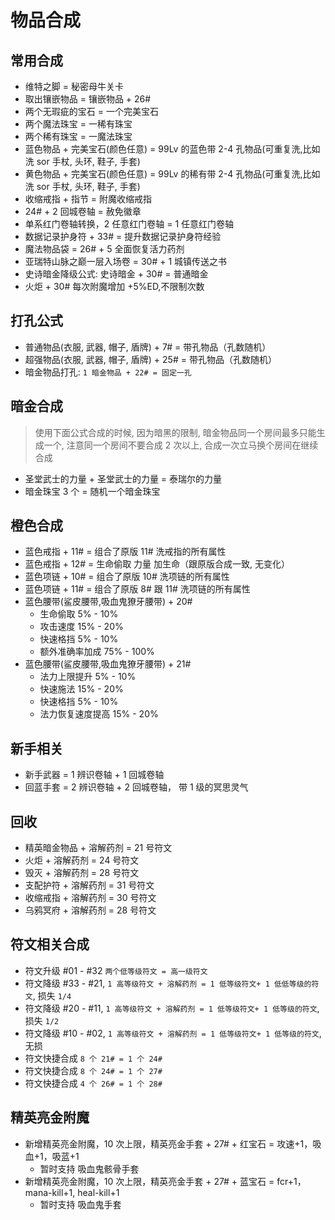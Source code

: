 # 物品合成

## 常用合成

- 维特之脚 = 秘密母牛关卡
- 取出镶嵌物品 = 镶嵌物品 + 26#
- 两个无瑕疵的宝石 = 一个完美宝石
- 两个魔法珠宝 = 一稀有珠宝
- 两个稀有珠宝 = 一魔法珠宝
- 蓝色物品 + 完美宝石(颜色任意) = 99Lv 的蓝色带 2-4 孔物品(可重复洗,比如洗 sor 手杖, 头环, 鞋子, 手套)
- 黄色物品 + 完美宝石(颜色任意) = 99Lv 的稀有带 2-4 孔物品(可重复洗,比如洗 sor 手杖, 头环, 鞋子, 手套)
- 收缩戒指 + 指节 = 附魔收缩戒指
- 24# + 2 回城卷轴 = 赦免徽章
- 单系红门卷轴转换，2 任意红门卷轴 = 1 任意红门卷轴
- 数据记录护身符 + 33# = 提升数据记录护身符经验
- 魔法物品袋 = 26# + 5 全面恢复活力药剂
- 亚瑞特山脉之巅一层入场卷 = 30# + 1 城镇传送之书
- 史诗暗金降级公式: 史诗暗金 + 30# = 普通暗金
- 火炬 + 30# 每次附魔增加 +5%ED,不限制次数

## 打孔公式

- 普通物品(衣服, 武器, 帽子, 盾牌) + 7# = 带孔物品（孔数随机）
- 超强物品(衣服, 武器, 帽子, 盾牌) + 25# = 带孔物品（孔数随机）
- 暗金物品打孔: `1 暗金物品 + 22# = 固定一孔`

## 暗金合成

> 使用下面公式合成的时候, 因为暗黑的限制, 暗金物品同一个房间最多只能生成一个, 注意同一个房间不要合成 2 次以上, 合成一次立马换个房间在继续合成

- 圣堂武士的力量 + 圣堂武士的力量 = 泰瑞尔的力量
- 暗金珠宝 3 个 = 随机一个暗金珠宝

## 橙色合成

- 蓝色戒指 + 11# = 组合了原版 11# 洗戒指的所有属性
- 蓝色戒指 + 12# = 生命偷取 力量 加生命（跟原版合成一致, 无变化）
- 蓝色项链 + 10# = 组合了原版 10# 洗项链的所有属性
- 蓝色项链 + 11# = 组合了原版 8# 跟 11# 洗项链的所有属性
- 蓝色腰带(鲨皮腰带,吸血鬼獠牙腰带) + 20#
  - 生命偷取 5% - 10%
  - 攻击速度 15% - 20%
  - 快速格挡 5% - 10%
  - 额外准确率加成 75% - 100%
- 蓝色腰带(鲨皮腰带,吸血鬼獠牙腰带) + 21#
  - 法力上限提升 5% - 10%
  - 快速施法 15% - 20%
  - 快速格挡 5% - 10%
  - 法力恢复速度提高 15% - 20%

## 新手相关

- 新手武器 = 1 辨识卷轴 + 1 回城卷轴
- 回蓝手套 = 2 辨识卷轴 + 2 回城卷轴， 带 1 级的冥思灵气

## 回收

- 精英暗金物品 + 溶解药剂 = 21 号符文
- 火炬 + 溶解药剂 = 24 号符文
- 毁灭 + 溶解药剂 = 28 号符文
- 支配护符 + 溶解药剂 = 31 号符文
- 收缩戒指 + 溶解药剂 = 30 号符文
- 乌鸦冥府 + 溶解药剂 = 28 号符文

## 符文相关合成

- 符文升级 #01 - #32 `两个低等级符文 = 高一级符文`
- 符文降级 #33 - #21, `1 高等级符文 + 溶解药剂 = 1 低等级符文+ 1 低低等级的符文`, 损失 `1/4`
- 符文降级 #20 - #11, `1 高等级符文 + 溶解药剂 = 1 低等级符文+ 1 低等级的符文`, 损失 `1/2`
- 符文降级 #10 - #02, `1 高等级符文 + 溶解药剂 = 1 低等级符文+ 1 低等级的符文`, 无损
- 符文快捷合成 `8 个 21# = 1 个 24#`
- 符文快捷合成 `8 个 24# = 1 个 27#`
- 符文快捷合成 `4 个 26# = 1 个 28#`

## 精英亮金附魔

- 新增精英亮金附魔，10 次上限，精英亮金手套 + 27# + 红宝石 = 攻速+1，吸血+1，吸蓝+1
  - 暂时支持 吸血鬼骸骨手套
- 新增精英亮金附魔，10 次上限，精英亮金手套 + 27# + 蓝宝石 = fcr+1， mana-kill+1, heal-kill+1
  - 暂时支持 吸血鬼手套
